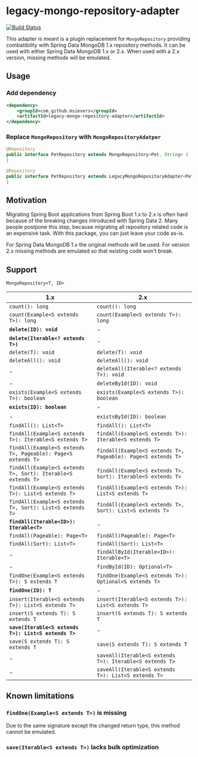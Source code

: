 # legacy-mongo-repository-adapter

[![Build Status](https://travis-ci.org/msievers/legacy-mongo-repository-adapter.svg?branch=master)](https://travis-ci.org/msievers/legacy-mongo-repository-adapter)

This adapter is meant is a plugin replacement for `MongoRepository` providing combatibility with Spring Data MongoDB  1.x repository methods. It can be used with either Spring Data MongoDB 1.x or 2.x. When used with a 2.x version, missing methods will be emulated.

## Usage

### Add dependency

```xml
<dependency>
    <groupId>com.github.msievers</groupId>
    <artifactId>legacy-mongo-repository-adapter</artifactId>
</dependency>
```

### Replace `MongoRepository` with `MongoRepositoryAdatper`

```java
@Repository
public interface PetRepository extends MongoRepository<Pet, String> {
}
```

```java
@Repository
public interface PetRepository extends LegacyMongoRepositoryAdapter<Pet, String> {
}
```

## Motivation

Migrating Spring Boot applications from Spring Boot 1.x to 2.x is often hard because of the breaking changes introduced with Spring Data 2. Many people postpone this step, because migrating all repository related code is an expensive task. With this package, you can just leave your code as-is.

For Spring Data MongoDB 1.x the original methods will be used. For version 2.x missing methods are emulated so that existing code won't break.

## Support

`MongoRepository<T, ID>`

| 1.x                                                          | 2.x                                                          |
| ---                                                          | ---                                                          |
| `count(): long`                                              | `count(): long`                                              |
| `count(Example<S extends T>): long`                          | `count(Example<S extends T>): long`                          |
| **`delete(ID): void`**                                       | -                                                            |
| **`delete(Iterable<? extends T>)`**                          | -                                                            |
| `delete(T): void`                                            | `delete(T): void`                                            |
| `deleteAll(): void`                                          | `deleteAll(): void`                                          |
| -                                                            | `deleteAll(Iterable<? extends T>): void`                     |
| -                                                            | `deleteById(ID): void`                                       |
| `exists(Example<S extends T>): boolean`                      | `exists(Example<S extends T>): boolean`                      |
| **`exists(ID): boolean`**                                    | -                                                            |
| -                                                            | `existsById(ID): boolean`                                    |
| `findAll(): List<T>`                                         | `findAll(): List<T>`                                         |
| `findAll(Example<S extends T>): Iterable<S extends T>`       | `findAll(Example<S extends T>): Iterable<S extends T>`       |
| `findAll(Example<S extends T>, Pageable): Page<S extends T>` | `findAll(Example<S extends T>, Pageable): Page<S extends T>` |
| `findAll(Example<S extends T>, Sort): Iterable<S extends T>` | `findAll(Example<S extends T>, Sort): Iterable<S extends T>` |
| `findAll(Example<S extends T>): List<S extends T>`           | `findAll(Example<S extends T>): List<S extends T>`           |
| `findAll(Example<S extends T>, Sort): List<S extends T>`     | `findAll(Example<S extends T>, Sort): List<S extends T>`     |
| **`findAll(Iterable<ID>): Iterable<T>`**                     | -                                                            |
| `findAll(Pageable): Page<T>`                                 | `findAll(Pageable): Page<T>`                                 |
| `findAll(Sort): List<T>`                                     | `findAll(Sort): List<T>`                                     |
| -                                                            | `findAllById(Iterable<ID>): Iterable<T>`                     |
| -                                                            | `findById(ID): Optional<T>`                                  |
| `findOne(Example<S extends T>): S extends T`                 | `findOne(Example<S extends T>): Optional<S extends T>`       |
| **`findOne(ID): T`**                                         | -                                                            |
| `insert(Iterable<S extends T>): List<S extends T>`           | `insert(Iterable<S extends T>): List<S extends T>`           |
| `insert(S extends T): S extends T`                           | `insert(S extends T): S extends T`                           |
| **`save(Iterable<S extends T>): List<S extends T>`**         | -                                                            |
| `save(S extends T): S extends T`                             | `save(S extends T): S extends T`                             |
| -                                                            | `saveAll(Iterable<S extends T>): Iterable<S extends T>`      |
| -                                                            | `saveAll(Iterable<S extends T>): List<S extends T>`          |

## Known limitations

### `findOne(Example<S extends T>)` is missing

Due to the same signature except the changed return type, this method cannot be emulated.

### `save(Iterable<S extends T>)` lacks bulk optimization
